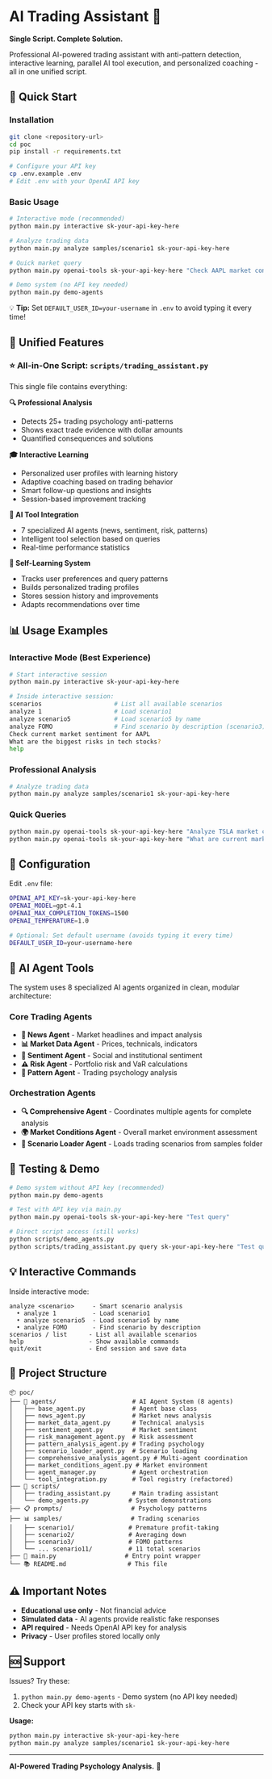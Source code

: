 # AI Trading Assistant 🤖

**Single Script. Complete Solution.**

Professional AI-powered trading assistant with anti-pattern detection, interactive learning, parallel AI tool execution, and personalized coaching - all in one unified script.

## 🚀 Quick Start

### Installation
```bash
git clone <repository-url>
cd poc
pip install -r requirements.txt

# Configure your API key
cp .env.example .env
# Edit .env with your OpenAI API key
```

### Basic Usage
```bash
# Interactive mode (recommended)
python main.py interactive sk-your-api-key-here

# Analyze trading data
python main.py analyze samples/scenario1 sk-your-api-key-here

# Quick market query
python main.py openai-tools sk-your-api-key-here "Check AAPL market conditions"

# Demo system (no API key needed)
python main.py demo-agents
```

💡 **Tip:** Set `DEFAULT_USER_ID=your-username` in `.env` to avoid typing it every time!

## 🎯 Unified Features

### ⭐ All-in-One Script: `scripts/trading_assistant.py`

This single file contains everything:

**🔍 Professional Analysis**
- Detects 25+ trading psychology anti-patterns
- Shows exact trade evidence with dollar amounts
- Quantified consequences and solutions

**🎓 Interactive Learning**
- Personalized user profiles with learning history
- Adaptive coaching based on trading behavior
- Smart follow-up questions and insights
- Session-based improvement tracking

**🤖 AI Tool Integration**
- 7 specialized AI agents (news, sentiment, risk, patterns)
- Intelligent tool selection based on queries
- Real-time performance statistics

**🧠 Self-Learning System**
- Tracks user preferences and query patterns
- Builds personalized trading profiles
- Stores session history and improvements
- Adapts recommendations over time

## 📊 Usage Examples

### Interactive Mode (Best Experience)
```bash
# Start interactive session
python main.py interactive sk-your-api-key-here

# Inside interactive session:
scenarios                    # List all available scenarios
analyze 1                    # Load scenario1
analyze scenario5            # Load scenario5 by name
analyze FOMO                 # Find scenario by description (scenario3)
Check current market sentiment for AAPL
What are the biggest risks in tech stocks?
help
```

### Professional Analysis
```bash
# Analyze trading data
python main.py analyze samples/scenario1 sk-your-api-key-here
```

### Quick Queries
```bash
python main.py openai-tools sk-your-api-key-here "Analyze TSLA market conditions"
python main.py openai-tools sk-your-api-key-here "What are current market risks?"
```

## 🔧 Configuration

Edit `.env` file:
```bash
OPENAI_API_KEY=sk-your-api-key-here
OPENAI_MODEL=gpt-4.1
OPENAI_MAX_COMPLETION_TOKENS=1500
OPENAI_TEMPERATURE=1.0

# Optional: Set default username (avoids typing it every time)
DEFAULT_USER_ID=your-username-here
```

## 🤖 AI Agent Tools

The system uses 8 specialized AI agents organized in clean, modular architecture:

### Core Trading Agents
- **📰 News Agent** - Market headlines and impact analysis
- **📊 Market Data Agent** - Prices, technicals, indicators
- **💭 Sentiment Agent** - Social and institutional sentiment
- **⚠️ Risk Agent** - Portfolio risk and VaR calculations
- **🧠 Pattern Agent** - Trading psychology analysis

### Orchestration Agents
- **🔍 Comprehensive Agent** - Coordinates multiple agents for complete analysis
- **🌍 Market Conditions Agent** - Overall market environment assessment
- **📁 Scenario Loader Agent** - Loads trading scenarios from samples folder

## 🧪 Testing & Demo

```bash
# Demo system without API key (recommended)
python main.py demo-agents

# Test with API key via main.py
python main.py openai-tools sk-your-api-key-here "Test query"

# Direct script access (still works)
python scripts/demo_agents.py
python scripts/trading_assistant.py query sk-your-api-key-here "Test query"
```

## 💡 Interactive Commands

Inside interactive mode:
```
analyze <scenario>     - Smart scenario analysis
  • analyze 1          - Load scenario1
  • analyze scenario5  - Load scenario5 by name
  • analyze FOMO       - Find scenario by description
scenarios / list      - List all available scenarios
help                  - Show available commands
quit/exit             - End session and save data
```

## 📁 Project Structure

```
📦 poc/
├── 🤖 agents/                     # AI Agent System (8 agents)
│   ├── base_agent.py             # Agent base class
│   ├── news_agent.py             # Market news analysis
│   ├── market_data_agent.py      # Technical analysis
│   ├── sentiment_agent.py        # Market sentiment
│   ├── risk_management_agent.py  # Risk assessment
│   ├── pattern_analysis_agent.py # Trading psychology
│   ├── scenario_loader_agent.py  # Scenario loading
│   ├── comprehensive_analysis_agent.py # Multi-agent coordination
│   ├── market_conditions_agent.py # Market environment
│   ├── agent_manager.py          # Agent orchestration
│   └── tool_integration.py       # Tool registry (refactored)
├── 📜 scripts/
│   ├── trading_assistant.py      # Main trading assistant
│   └── demo_agents.py           # System demonstrations
├── 📋 prompts/                   # Psychology patterns
├── 📊 samples/                   # Trading scenarios
│   ├── scenario1/               # Premature profit-taking
│   ├── scenario2/               # Averaging down
│   ├── scenario3/               # FOMO patterns
│   └── ... scenario11/          # 11 total scenarios
├── 🚀 main.py                   # Entry point wrapper
└── 📚 README.md                 # This file
```

## ⚠️ Important Notes

- **Educational use only** - Not financial advice
- **Simulated data** - AI agents provide realistic fake responses
- **API required** - Needs OpenAI API key for analysis
- **Privacy** - User profiles stored locally only

## 🆘 Support

Issues? Try these:
1. `python main.py demo-agents` - Demo system (no API key needed)
2. Check your API key starts with `sk-`

**Usage:**
```bash
python main.py interactive sk-your-api-key-here
python main.py analyze samples/scenario1 sk-your-api-key-here
```

---

**AI-Powered Trading Psychology Analysis.** 🎯
